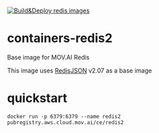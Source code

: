 [![Build&Deploy redis images](https://github.com/MOV-AI/containers-redis2/actions/workflows/docker-ci.yml/badge.svg?branch=main)](https://github.com/MOV-AI/containers-redis2/actions/workflows/docker-ci.yml)

# containers-redis2
Base image for MOV.AI Redis 

This image uses [RedisJSON](https://github.com/RedisJSON/RedisJSON) v2.07 as a base image

# quickstart

    docker run -p 6379:6379 --name redis2 pubregistry.aws.cloud.mov.ai/ce/redis2
